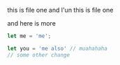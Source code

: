 this is file one and l'un
this is file one

and here is more

```js
let me = 'me';

let you = 'me also' // muahahaha
// some other change

```
